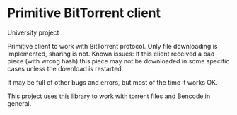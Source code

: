 # Primitive BitTorrent client
University project

Primitive client to work with BitTorrent protocol. Only file downloading is implemented, sharing is not.
Known issues:
If this client received a bad piece (with wrong hash) this piece may not be downloaded in some specific cases unless the download is restarted.

It may be full of other bugs and errors, but most of the time it works OK.

This project uses [this library](https://github.com/Krusen/BencodeNET) to work with torrent files and Bencode in general.
